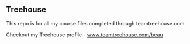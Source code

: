 ## Treehouse

This repo is for all my course files completed through teamtreehouse.com

Checkout my Treehouse profile - www.teamtreehouse.com/beau

